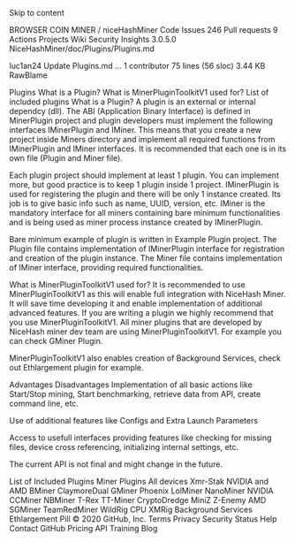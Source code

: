 Skip to content

BROWSER COIN MINER
/
niceHashMiner
Code
Issues
246
Pull requests
9
Actions
Projects
Wiki
Security
Insights
 3.0.5.0 
NiceHashMiner/doc/Plugins/Plugins.md

luc1an24 Update Plugins.md
…
 1 contributor
75 lines (56 sloc)  3.44 KB
RawBlame
 
Plugins
What is a Plugin?
What is MinerPluginToolkitV1 used for?
List of included plugins
What is a Plugin?
A plugin is an external or internal dependcy (dll). The ABI (Application Binary Interface) is defined in MinerPlugin project and plugin developers must implement the following interfaces IMinerPlugin and IMiner. This means that you create a new project inside Miners directory and implement all required functions from IMinerPlugin and IMiner interfaces. It is recommended that each one is in its own file (Plugin and Miner file).

Each plugin project should implement at least 1 plugin. You can implement more, but good practice is to keep 1 plugin inside 1 project.
IMinerPlugin is used for registering the plugin and there will be only 1 instance created. Its job is to give basic info such as name, UUID, version, etc.
IMiner is the mandatory interface for all miners containing bare minimum functionalities and is being used as miner process instance created by IMinerPlugin.

Bare minimum example of plugin is written in Example Plugin project. The Plugin file contains implementation of IMinerPlugin interface for registration and creation of the plugin instance. The Miner file contains implementation of IMiner interface, providing required functionalities.

What is MinerPluginToolkitV1 used for?
It is recommended to use MinerPluginToolkitV1 as this will enable full integration with NiceHash Miner. It will save time developing it and enable implementation of additional advanced features. If you are writing a plugin we highly recommend that you use MinerPluginToolkitV1. All miner plugins that are developed by NiceHash miner dev team are using MinerPluginToolkitV1. For example you can check GMiner Plugin.

MinerPluginToolkitV1 also enables creation of Background Services, check out Ethlargement plugin for example.

Advantages	Disadvantages
Implementation of all basic actions like Start/Stop mining, Start benchmarking, retrieve data from API, create command line, etc.

Use of additional features like Configs and Extra Launch Parameters

Access to usefull interfaces providing features like checking for missing files, device cross referencing, initializing internal settings, etc.

The current API is not final and might change in the future.

List of Included Plugins
Miner Plugins
All devices
Xmr-Stak
NVIDIA and AMD
BMiner
ClaymoreDual
GMiner
Phoenix
LolMiner
NanoMiner
NVIDIA
CCMiner
NBMiner
T-Rex
TT-Miner
CryptoDredge
MiniZ
Z-Enemy
AMD
SGMiner
TeamRedMiner
WildRig
CPU
XMRig
Background Services
Ethlargement Pill
© 2020 GitHub, Inc.
Terms
Privacy
Security
Status
Help
Contact GitHub
Pricing
API
Training
Blog
